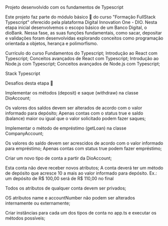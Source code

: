 Projeto desenvolvido com os fundamentos de Typescript

Este projeto faz parte do módulo básico 🌱 do curso "Formação FullStack Typescript" oferecido pela plataforma Digital Innovation One - DIO. Nesta etapa inicial desenvolvemos o escopo básico de um Banco Digital, o dioBank. Nessa fase, as suas funções fundamentais, como sacar, depositar e validações foram desenvolvidas explorando conceitos como programação orientada a objetos, herança e polimorfismo.


Currículo do curso
Fundamentos do Typescript;
Introdução ao React com Typescript;
Conceitos avançados de React com Typescript;
Introdução ao Node.js com Typescript;
Conceitos avançados de Node.js com Typescript;

Stack
 Typescript

Desafios desta etapa 🎯

 Implementar os métodos (deposit) e saque (withdraw) na classe DioAccount;

Os valores dos saldos devem ser alterados de acordo com o valor informado para depósito;
Apenas contas com o status true e saldo (balance) maior ou igual que o valor solicitado podem fazer saques;

 Implementar o método de empréstimo (getLoan) na classe CompanyAccount;

Os valores do saldo devem ser acrescidos de acordo com o valor informado para empréstimo;
Apenas contas com status true podem fazer empréstimo;

 Criar um novo tipo de conta a partir da DioAccount;

Esta conta não deve receber novos atributos;
A conta deverá ter um método de depósito que acresce 10 a mais ao valor informado para depósito. Ex.: um depósito de R$ 100,00 será de R$ 110,00 no final

 Todos os atributos de qualquer conta devem ser privados;

 OS atributos name e accountNumber não podem ser alterados internamente ou externamente;

 Criar instâncias para cada um dos tipos de conta no app.ts e executar os métodos possíveis;
